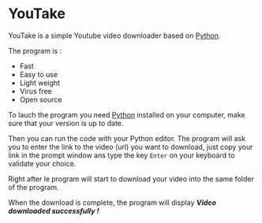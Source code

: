# YouTake

YouTake is a simple Youtube video downloader based on [Python](https://www.python.org/).

The program is :
- Fast
- Easy to use
- Light weight
- Virus free
- Open source

To lauch the program you need [Python](https://www.python.org/) installed on your computer, make sure that your version is up to date.

Then you can run the code with your Python editor.
The program will ask you to enter the link to the video (url) you want to download, just copy your link in the prompt window ans type the key ```Enter``` on your keyboard to validate your choice.

Right after le program will start to download your video into the same folder of the program.

When the download is complete, the program will display ***Video downloaded successfully !***